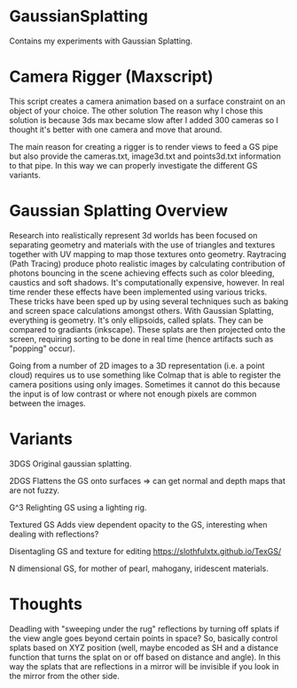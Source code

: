 # GaussianSplatting
Contains my experiments with Gaussian Splatting.

# Camera Rigger (Maxscript)
This script creates a camera animation based on a surface constraint on an object of your choice. The other solution
The reason why I chose this solution is because 3ds max became slow after I added 300 cameras so I thought it's better with one camera and move that around.

The main reason for creating a rigger is to render views to feed a GS pipe but also provide the cameras.txt, image3d.txt and points3d.txt information to that pipe. In this way we can properly investigate the different GS variants.


# Gaussian Splatting Overview
Research into realistically represent 3d worlds has been focused on separating geometry and materials with the use of triangles and textures together with UV mapping to map those textures onto geometry. Raytracing (Path Tracing) produce photo realistic images by calculating contribution of photons bouncing in the scene achieving effects such as color bleeding, caustics and soft shadows. It's computationally expensive, however. In real time render these effects have been implemented using various tricks. These tricks have been sped up by using several techniques such as baking and screen space calculations amongst others. 
With Gaussian Splatting, everything is geometry. It's only ellipsoids, called splats. They can be compared to gradiants (inkscape). These splats are then projected onto the screen, requiring sorting to be done in real time (hence artifacts such as "popping" occur).

Going from a number of 2D images to a 3D representation (i.e. a point cloud) requires us to use something like Colmap that is able to register the camera positions using only images. Sometimes it cannot do this because the input is of low contrast or where not enough pixels are common between the images.




# Variants
3DGS
Original gaussian splatting.

2DGS
Flattens the GS onto surfaces => can get normal and depth maps that are not fuzzy.

G^3
Relighting GS using a lighting rig.

Textured GS
Adds view dependent opacity to the GS, interesting when dealing with reflections?

Disentagling GS and texture for editing
https://slothfulxtx.github.io/TexGS/

N dimensional GS, for mother of pearl, mahogany, iridescent materials.

# Thoughts
Deadling with "sweeping under the rug" reflections by turning off splats if the view angle goes beyond certain points in space?
So, basically control splats based on XYZ position (well, maybe encoded as SH and a distance function that turns the splat on or off based on distance and angle). In this way the splats that are reflections in a mirror will be invisible if you look in the mirror from the other side.


